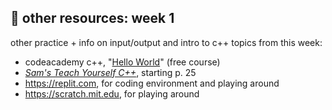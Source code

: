 ## 🤖 other resources: week 1

other practice + info on input/output and intro to c++ topics from this week:
- codeacademy c++, "[Hello World](https://www.codecademy.com/courses/learn-c-plus-plus/lessons/cpp-hello-world/exercises/introduction)" (free course)
- _[Sam's Teach Yourself C++](http://library.uc.edu.kh/userfiles/pdf/20.Sams%20Teach%20Yourself%20C++%20in%2021%20Days.pdf)_, starting p. 25
- https://replit.com, for coding environment and playing around
- https://scratch.mit.edu, for playing around
